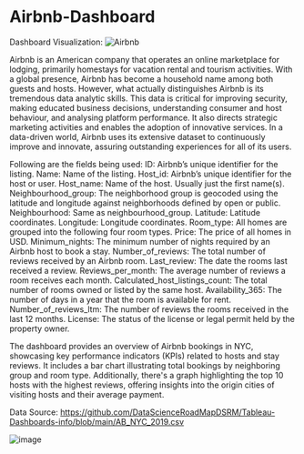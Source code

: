 # Airbnb-Dashboard

Dashboard Visualization:
![Airbnb](https://github.com/Priya10aher/Airbnb-Dashboard/assets/169088319/810f97c7-fc25-4f47-867f-65160461fe66)

Airbnb is an American company that operates an online marketplace for lodging, primarily homestays for vacation rental and tourism activities. With a global presence, Airbnb has become a household name among both guests and hosts. However, what actually distinguishes Airbnb is its tremendous data analytic skills. This data is critical for improving security, making educated business decisions, understanding consumer and host behaviour, and analysing platform performance. It also directs strategic marketing activities and enables the adoption of innovative services. In a data-driven world, Airbnb uses its extensive dataset to continuously improve and innovate, assuring outstanding experiences for all of its users. 

Following are the fields being used:
ID: Airbnb’s unique identifier for the listing.
Name: Name of the listing.
Host_id: Airbnb’s unique identifier for the host or user.
Host_name: Name of the host. Usually just the first name(s).
Neighbourhood_group: The neighborhood group is geocoded using the latitude and longitude against neighborhoods defined by open or public.
Neighbourhood: Same as neighbourhood_group.
Latitude: Latitude coordinates.
Longitude: Longitude coordinates.
Room_type: All homes are grouped into the following four room types.
Price: The price of all homes in USD.
Minimum_nights: The minimum number of nights required by an Airbnb host to book a stay.
Number_of_reviews: The total number of reviews received by an Airbnb room.
Last_review: The date the rooms last received a review.
Reviews_per_month: The average number of reviews a room receives each month.
Calculated_host_listings_count: The total number of rooms owned or listed by the same host.
Availability_365: The number of days in a year that the room is available for rent.
Number_of_reviews_ltm: The number of reviews the rooms received in the last 12 months.
License: The status of the license or legal permit held by the property owner.

The dashboard provides an overview of Airbnb bookings in NYC, showcasing key performance indicators (KPIs) related to hosts and stay reviews. It includes a bar chart illustrating total bookings by neighboring group and room type. Additionally, there's a graph highlighting the top 10 hosts with the highest reviews, offering insights into the origin cities of visiting hosts and their average payment.

Data Source:
https://github.com/DataScienceRoadMapDSRM/Tableau-Dashboards-info/blob/main/AB_NYC_2019.csv

![image](https://github.com/Priya10aher/Airbnb-Dashboard/assets/169088319/c7768f16-d582-4a42-afc5-74ae9f1a2090)


